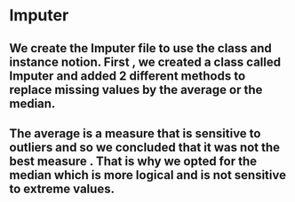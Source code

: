 # Imputer

## We create the Imputer file to use the class and instance notion. First , we created a class called Imputer and added 2 different methods to replace missing values by the average or the median.

## The average is a measure that is sensitive to outliers and so we concluded that it was not the best measure . That is why we opted for the median which is more logical and is not sensitive to extreme values.


